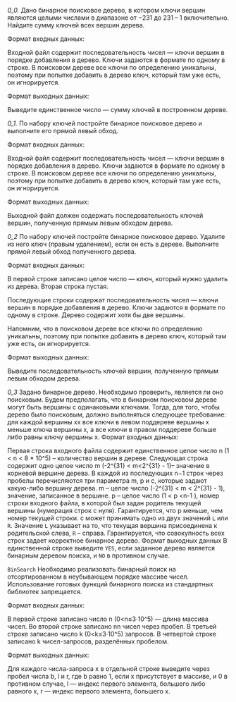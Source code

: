 *0_0.* 
Дано бинарное поисковое дерево, в котором ключи вершин являются целыми числами в диапазоне от −231 до 231 − 1 включительно. Найдите сумму ключей всех вершин дерева.

Формат входных данных:

Входной файл содержит последовательность чисел — ключи вершин в порядке добавления в дерево. Ключи задаются в формате по одному в строке. 
В поисковом дереве все ключи по определению уникальны, поэтому при попытке добавить в дерево ключ, который там уже есть, он игнорируется. 

Формат выходных данных:

Выведите единственное число — сумму ключей в построенном дереве.

*0_1.* 
По набору ключей постройте бинарное поисковое дерево и выполните его прямой левый обход.

Формат входных данных:

Входной файл содержит последовательность чисел — ключи вершин в порядке добавления в дерево. Ключи задаются в формате по одному в строке.
В поисковом дереве все ключи по определению уникальны, поэтому при попытке добавить в дерево ключ, который там уже есть, он игнорируется.

Формат выходных данных:

Выходной файл должен содержать последовательность ключей вершин, полученную прямым левым обходом дерева.

*0_2* 
По набору ключей постройте бинарное поисковое дерево. Удалите из него ключ (правым удалением), если он есть в дереве. Выполните прямой левый обход полученного дерева.

Формат входных данных:

В первой строке записано целое число — ключ, который нужно удалить из дерева.
Вторая строка пустая.

Последующие строки содержат последовательность чисел — ключи вершин в порядке добавления в дерево. Ключи задаются в формате по одному в строке. Дерево содержит хотя бы две вершины.

Напомним, что в поисковом дереве все ключи по определению уникальны, поэтому при попытке добавить в дерево ключ, который там уже есть, он игнорируется.

Формат выходных данных:

Выведите последовательность ключей вершин, полученную прямым левым обходом дерева.

*0_3* 
Задано бинарное дерево. Необходимо проверить, является ли оно поисковым.
Будем предполагать, что в бинарном поисковом дереве могут быть вершины с одинаковыми ключами. Тогда, для того, чтобы дерево было поисковым, должно выполняться следующее требование: для каждой вершины xx все ключи в левом поддереве вершины x меньше ключа вершины x, а все ключи в правом поддереве больше либо равны ключу вершины x.
Формат входных данных:

Первая строка входного файла содержит единственное целое число n (1 < n < 8 * 10^5) – количество вершин в дереве.
Следующая строка содержит одно целое число m (-2^{31} < m<2^{31} - 1)– значение в корневой вершине дерева.
В каждой из последующих n−1 строк через пробелы перечисляются три параметра m, p и c, которые задают какую-либо вершину дерева.
m – целое число (-2^{31} < m < 2^{31} - 1), значение, записанное в вершине.
p – целое число (1 < p <n-1 ), номер строки входного файла, в которой был задан родитель текущей вершины (нумерация строк с нуля). Гарантируется, что p меньше, чем номер текущей строки.
c может принимать одно из двух значений `L` или `R`. Значение `L` указывает на то, что текущая вершина присоединена к родительской слева, `R` – справа.
Гарантируется, что совокупность всех строк задает корректное бинарное дерево.
Формат выходных данных
В единственной строке выведите `YES`, если заданное дерево является бинарным деревом поиска, и `NO` в противном случае.

`BinSearch` 
Необходимо реализовать бинарный поиск на отсортированном в неубывающем порядке массиве чисел.
Использование готовых функций бинарного поиска из стандартных библиотек запрещается.

Формат входных данных:

В первой строке записано число n (0<n≤3⋅10^5) — длина массива чисел. Во второй строке записано nn чисел через пробел.
В третьей строке записано число k (0<k≤3⋅10^5) запросов. В четвертой строке записано k чисел-запросов, разделённых пробелом.

Формат выходных данных:

Для каждого числа-запроса x в отдельной строке выведите через пробел числа b, l и r, где b равно 1, если x присутствует в массиве, и 0 в противном случае, l — индекс первого элемента, большего либо равного x, r — индекс первого элемента, большего x.
